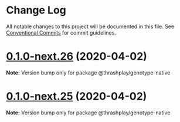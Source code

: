 # Change Log

All notable changes to this project will be documented in this file.
See [Conventional Commits](https://conventionalcommits.org) for commit guidelines.

# [0.1.0-next.26](https://github.com/thrashplay/incubator-node/compare/@thrashplay/genotype-native@0.1.0-next.24...@thrashplay/genotype-native@0.1.0-next.26) (2020-04-02)

**Note:** Version bump only for package @thrashplay/genotype-native





# [0.1.0-next.25](https://github.com/thrashplay/incubator-node/compare/@thrashplay/genotype-native@0.1.0-next.24...@thrashplay/genotype-native@0.1.0-next.25) (2020-04-02)

**Note:** Version bump only for package @thrashplay/genotype-native
